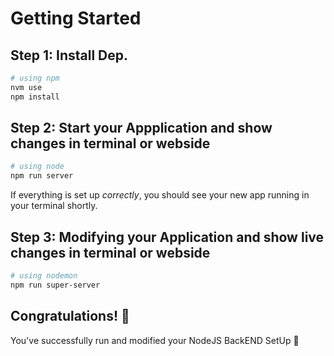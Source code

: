# Getting Started
## Step 1: Install Dep.

```bash
# using npm
nvm use
npm install
```

## Step 2: Start your Appplication and show changes in terminal or webside

```bash
# using node
npm run server
```
If everything is set up _correctly_, you should see your new app running in your terminal shortly.



## Step 3: Modifying your Application and show live changes in terminal or webside

```bash
# using nodemon
npm run super-server
```

## Congratulations! :tada:

You've successfully run and modified your NodeJS BackEND SetUp :partying_face:
